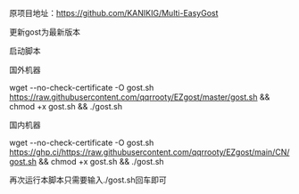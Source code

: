 原项目地址：https://github.com/KANIKIG/Multi-EasyGost

更新gost为最新版本

启动脚本

国外机器

wget --no-check-certificate -O gost.sh https://raw.githubusercontent.com/qqrrooty/EZgost/master/gost.sh && chmod +x gost.sh && ./gost.sh

国内机器

wget --no-check-certificate -O gost.sh https://ghp.ci/https://raw.githubusercontent.com/qqrrooty/EZgost/main/CN/gost.sh && chmod +x gost.sh && ./gost.sh

再次运行本脚本只需要输入./gost.sh回车即可


